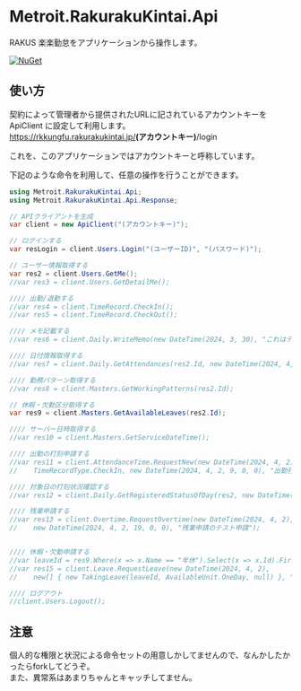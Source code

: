 # Metroit.RakurakuKintai.Api
RAKUS 楽楽勤怠をアプリケーションから操作します。

[![NuGet](https://img.shields.io/badge/nuget-v0.1.0-blue.svg)](https://www.nuget.org/packages/Metroit.RakurakuKintai.Api)

## 使い方
契約によって管理者から提供されたURLに記されているアカウントキーを ApiClient に設定して利用します。  
https://rkkungfu.rakurakukintai.jp/<b>(アカウントキー)</b>/login

これを、このアプリケーションではアカウントキーと呼称しています。

下記のような命令を利用して、任意の操作を行うことができます。

```cs
using Metroit.RakurakuKintai.Api;
using Metroit.RakurakuKintai.Api.Response;

// APIクライアントを生成
var client = new ApiClient("(アカウントキー)");

// ログインする
var resLogin = client.Users.Login("(ユーザーID)", "(パスワード)");

// ユーザー情報取得する
var res2 = client.Users.GetMe();
//var res3 = client.Users.GetDetailMe();

//// 出勤/退勤する
//var res4 = client.TimeRecord.CheckIn();
//var res5 = client.TimeRecord.CheckOut();

//// メモ記載する
//var res6 = client.Daily.WriteMemo(new DateTime(2024, 3, 30), "これはテスト");

//// 日付情報取得する
//var res7 = client.Daily.GetAttendances(res2.Id, new DateTime(2024, 4, 1), new DateTime(2024, 4, 3));

//// 勤務パターン取得する
//var res8 = client.Masters.GetWorkingPatterns(res2.Id);

// 休暇・欠勤区分取得する
var res9 = client.Masters.GetAvailableLeaves(res2.Id);

//// サーバー日時取得する
//var res10 = client.Masters.GetServiceDateTime();

//// 出勤の打刻申請する
//var res11 = client.AttendanceTime.RequestNew(new DateTime(2024, 4, 2),
//    TimeRecordType.CheckIn, new DateTime(2024, 4, 2, 9, 0, 0), "出勤打刻のテスト申請");

//// 対象日の打刻状況確認する
//var res12 = client.Daily.GetRegisteredStatusOfDay(res2, new DateTime(2024, 3, 29));

//// 残業申請する
//var res13 = client.Overtime.RequestOvertime(new DateTime(2024, 4, 2), OvertimeType.Late,
//    new DateTime(2024, 4, 2, 19, 0, 0), "残業申請のテスト申請");


//// 休暇・欠勤申請する
//var leaveId = res9.Where(x => x.Name == "年休").Select(x => x.Id).FirstOrDefault();
//var res15 = client.Leave.RequestLeave(new DateTime(2024, 4, 2), 
//    new[] { new TakingLeave(leaveId, AvailableUnit.OneDay, null) }, "休暇・欠勤のテスト申請");

//// ログアウト
//client.Users.Logout();
```

## 注意
個人的な権限と状況による命令セットの用意しかしてませんので、なんかしたかったらforkしてどうぞ。  
また、異常系はあまりちゃんとキャッチしてません。